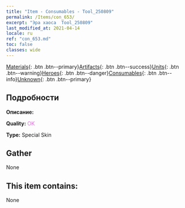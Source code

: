 ```yaml
---
title: "Item - Consumables - Tool_250809"
permalink: /Items/con_653/
excerpt: "Эра хаоса  Tool_250809"
last_modified_at: 2021-04-14
locale: ru
ref: "con_653.md"
toc: false
classes: wide
---
```

 [Materials](/ru/Items/){: .btn .btn--primary}[Artifacts](/ru/Items/Artifacts/){: .btn .btn--success}[Units](/ru/Items/Units/){: .btn .btn--warning}[Heroes](/ru/Items/Heroes/){: .btn .btn--danger}[Consumables](/ru/Items/Consumables/){: .btn .btn--info}[Unknown](/ru/Items/Unknown/){: .btn .btn--primary}

## Подробности
 **Описание:** 

 **Quality:** <span style="color: #DA70D6">OK</span>

 **Type:** Special Skin

## Gather

  None

## This item contains:

  None

